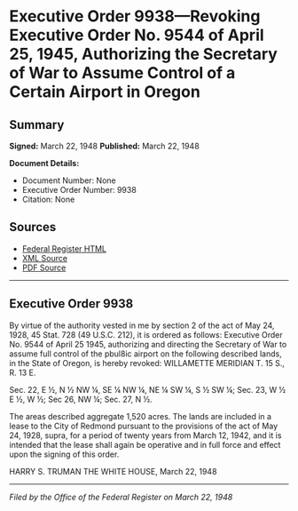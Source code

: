# Executive Order 9938—Revoking Executive Order No. 9544 of April 25, 1945, Authorizing the Secretary of War to Assume Control of a Certain Airport in Oregon

## Summary

**Signed:** March 22, 1948
**Published:** March 22, 1948

**Document Details:**
- Document Number: None
- Executive Order Number: 9938
- Citation: None

## Sources
- [Federal Register HTML](https://www.presidency.ucsb.edu/documents/executive-order-9938-revoking-executive-order-no-9544-april-25-1945-authorizing-the)
- [XML Source](None)
- [PDF Source](None)

---

## Executive Order 9938

By virtue of the authority vested in me by section 2 of the act of May 24, 1928, 45 Stat. 728 (49 U.S.C. 212), it is ordered as follows:
Executive Order No. 9544 of April 25 1945, authorizing and directing the Secretary of War to assume full control of the pbul8ic airport on the following described lands, in the State of Oregon, is hereby revoked:
WILLAMETTE MERIDIAN
T. 15 S., R. 13 E.

Sec. 22, E ½, N ½ NW ¼, SE ¼ NW ¼, NE ¼ SW ¼, S ½ SW ¼;
Sec. 23, W ½ E ½, W ½;
Sec 26, NW ¼;
Sec. 27, N ½.

The areas described aggregate 1,520 acres. The lands are included in a lease to the City of Redmond pursuant to the provisions of the act of May 24, 1928, supra, for a period of twenty years from March 12, 1942, and it is intended that the lease shall again be operative and in full force and effect upon the signing of this order.

HARRY S. TRUMAN
THE WHITE HOUSE,
March 22, 1948

---

*Filed by the Office of the Federal Register on March 22, 1948*
